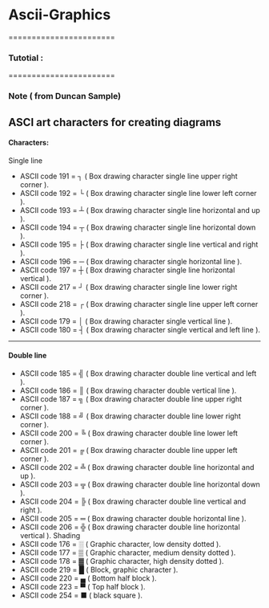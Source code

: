 # Ascii-Graphics
=======================
### Tutotial :

=======================
### Note ( from Duncan Sample)
ASCI art characters for creating diagrams
----------------------
#### Characters:
Single line
- ASCII code 191 = ┐ ( Box drawing character single line upper right corner ).
- ASCII code 192 = └ ( Box drawing character single line lower left corner ).
- ASCII code 193 = ┴ ( Box drawing character single line horizontal and up ).
- ASCII code 194 = ┬ ( Box drawing character single line horizontal down ).
- ASCII code 195 = ├ ( Box drawing character single line vertical and right ).
- ASCII code 196 = ─ ( Box drawing character single horizontal line ).
- ASCII code 197 = ┼ ( Box drawing character single line horizontal vertical ).
- ASCII code 217 = ┘ ( Box drawing character single line lower right corner ).
- ASCII code 218 = ┌ ( Box drawing character single line upper left corner ).
- ASCII code 179 = │ ( Box drawing character single vertical line ).
- ASCII code 180 = ┤ ( Box drawing character single vertical and left line ).
-----------------------
#### Double line
- ASCII code 185 = ╣ ( Box drawing character double line vertical and left ). 
- ASCII code 186 = ║ ( Box drawing character double vertical line ).
- ASCII code 187 = ╗ ( Box drawing character double line upper right corner ).
- ASCII code 188 = ╝ ( Box drawing character double line lower right corner ).
- ASCII code 200 = ╚ ( Box drawing character double line lower left corner ).
- ASCII code 201 = ╔ ( Box drawing character double line upper left corner ).
- ASCII code 202 = ╩ ( Box drawing character double line horizontal and up ).
- ASCII code 203 = ╦ ( Box drawing character double line horizontal down ).
- ASCII code 204 = ╠ ( Box drawing character double line vertical and right ).
- ASCII code 205 = ═ ( Box drawing character double horizontal line ).
- ASCII code 206 = ╬ ( Box drawing character double line horizontal vertical ).
Shading
- ASCII code 176 = ░ ( Graphic character, low density dotted ).
- ASCII code 177 = ▒ ( Graphic character, medium density dotted ).
- ASCII code 178 = ▓ ( Graphic character, high density dotted ).
- ASCII code 219 = █ ( Block, graphic character ).
- ASCII code 220 = ▄ ( Bottom half block ).
- ASCII code 223 = ▀ ( Top half block ).
- ASCII code 254 = ■ ( black square ).